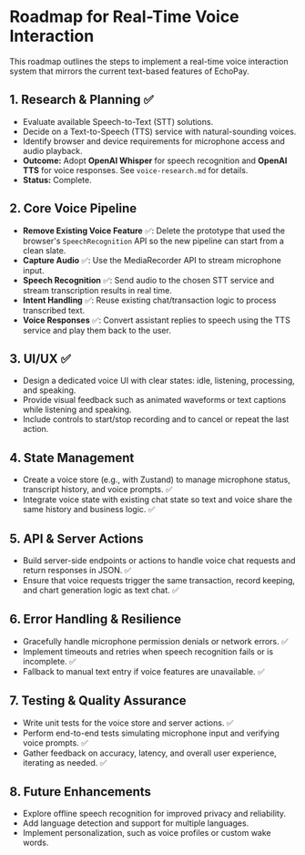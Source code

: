 # Roadmap for Real-Time Voice Interaction

This roadmap outlines the steps to implement a real-time voice interaction system that mirrors the current text-based features of EchoPay.

## 1. Research & Planning ✅
- Evaluate available Speech-to-Text (STT) solutions.
- Decide on a Text-to-Speech (TTS) service with natural-sounding voices.
- Identify browser and device requirements for microphone access and audio playback.
- **Outcome:** Adopt **OpenAI Whisper** for speech recognition and **OpenAI TTS** for voice responses. See `voice-research.md` for details.
- **Status:** Complete.

## 2. Core Voice Pipeline
- **Remove Existing Voice Feature** ✅: Delete the prototype that used the browser's `SpeechRecognition` API so the new pipeline can start from a clean slate.
- **Capture Audio** ✅: Use the MediaRecorder API to stream microphone input.
- **Speech Recognition** ✅: Send audio to the chosen STT service and stream transcription results in real time.
- **Intent Handling** ✅: Reuse existing chat/transaction logic to process transcribed text.
- **Voice Responses** ✅: Convert assistant replies to speech using the TTS service and play them back to the user.

## 3. UI/UX ✅
- Design a dedicated voice UI with clear states: idle, listening, processing, and speaking.
- Provide visual feedback such as animated waveforms or text captions while listening and speaking.
- Include controls to start/stop recording and to cancel or repeat the last action.

## 4. State Management
- Create a voice store (e.g., with Zustand) to manage microphone status, transcript history, and voice prompts. ✅
- Integrate voice state with existing chat state so text and voice share the same history and business logic. ✅

## 5. API & Server Actions
- Build server-side endpoints or actions to handle voice chat requests and return responses in JSON. ✅
- Ensure that voice requests trigger the same transaction, record keeping, and chart generation logic as text chat. ✅

## 6. Error Handling & Resilience
- Gracefully handle microphone permission denials or network errors. ✅
- Implement timeouts and retries when speech recognition fails or is incomplete. ✅
- Fallback to manual text entry if voice features are unavailable. ✅

## 7. Testing & Quality Assurance
- Write unit tests for the voice store and server actions. ✅
- Perform end-to-end tests simulating microphone input and verifying voice prompts. ✅
- Gather feedback on accuracy, latency, and overall user experience, iterating as needed. ✅

## 8. Future Enhancements
- Explore offline speech recognition for improved privacy and reliability.
- Add language detection and support for multiple languages.
- Implement personalization, such as voice profiles or custom wake words.

